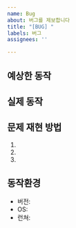 ```yaml
---
name: Bug
about: 버그를 제보합니다
title: "[BUG] "
labels: 버그
assignees: ''

---
```


## 예상한 동작

<!-- 예상하셨던 원래 동적을 설명해 주세요 -->


## 실제 동작

<!-- 버그때문에 일어났다고 생각되는 동작을 설명해 주세요 -->


## 문제 재현 방법

<!-- 이 버그를 재현할 간단한 방법을 설명해 주세요 -->

1.
1.
1.


## 동작환경

<!-- 버그가 발생한 환경을 설명해 주세요 -->

* 버전:
* OS:
* 런쳐:
